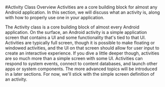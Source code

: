 #Activity Class Overview
Activities are a core building block for almost any Android application. In this section, we will discuss what an activity is, along with how to properly use one in your application.

The Activity class is a core building block of almost every Android application. On the surface, an Android activity is a simple application screen that contains a UI and some functionality that's tied to that UI. Activities are typically full screen, though it is possible to make floating or windowed activities, and the UI on that screen should allow for user input to create an interactive experience. If you dive a little deeper though, activities are so much more than a simple screen with some UI. Activities can respond to system events, connect to content databases, and launch other apps or system components. The more advanced topics will be introduced in a later sections. For now, we'll stick with the simple screen definition of an activity.